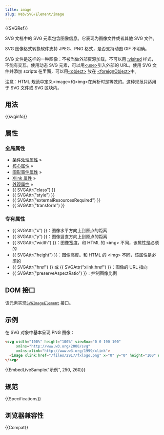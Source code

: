 ```yaml
---
title: image
slug: Web/SVG/Element/image
---
```


{{SVGRef}}

SVG 文档中的 SVG 元素包含图像信息。它表现为图像文件或者其他 SVG 文件。

SVG 图像格式转换软件支持 JPEG、PNG 格式，是否支持动图 GIF 不明确。

SVG 文件是这样的一种图像：不被当做外部资源加载，不可以用 [:visited](/zh-CN/docs/Web/CSS/:visited) 样式，不能有交互。使用动态 SVG 元素，可以用[\<use>](/zh-CN/docs/Web/SVG/Element/use)引入外部的 URL。使用 SVG 文件并添加 scripts 在里面，可以用[\<object>](/zh-CN/docs/Web/HTML/Element/object) 放在 [\<foreignObject>](/zh-CN/docs/Web/SVG/Element/foreignObject)中。

注意：HTML 规范中定义\<image>和\<img>在解析时是等效的。这种规范只适用于 SVG 文件或 SVG 区块内。

## 用法

{{svginfo}}

## 属性

### 全局属性

- [条件处理属性](/zh-CN/SVG/Attribute#ConditionalProccessing) »
- [核心属性](/zh-CN/SVG/Attribute#Core) »
- [图形事件属性](/zh-CN/SVG/Attribute#GraphicalEvent) »
- [Xlink 属性](/zh-CN/SVG/Attribute#XLink) »
- [外观属性](/zh-CN/SVG/Attribute#Presentation) »
- {{ SVGAttr("class") }}
- {{ SVGAttr("style") }}
- {{ SVGAttr("externalResourcesRequired") }}
- {{ SVGAttr("transform") }}

### 专有属性

- {{ SVGAttr("x") }}：图像水平方向上到原点的距离
- {{ SVGAttr("y") }}：图像竖直方向上到原点的距离
- {{ SVGAttr("width") }}：图像宽度。和 HTML 的 \<img> 不同，该属性是必须的
- {{ SVGAttr("height") }}：图像高度。和 HTML 的 \<img> 不同，该属性是必须的
- {{ SVGAttr("href") }} 或 {{ SVGAttr("xlink:href") }}：图像的 URL 指向
- {{ SVGAttr("preserveAspectRatio") }}：控制图像比例

## DOM 接口

该元素实现[`SVGImageElement`](/zh-CN/DOM/SVGImageElement) 接口。

## 示例

在 SVG 对象中基本呈现 PNG 图像：

```html
<svg width="100%" height="100%" viewBox="0 0 100 100"
     xmlns="http://www.w3.org/2000/svg"
     xmlns:xlink="http://www.w3.org/1999/xlink">
  <image xlink:href="/files/2917/fxlogo.png" x="0" y="0" height="100" width="100" />
</svg>
```

{{EmbedLiveSample("示例", 250, 260)}}

## 规范

{{Specifications}}

## 浏览器兼容性

{{Compat}}
